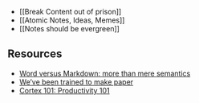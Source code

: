 - [[Break Content out of prison]]
- [[Atomic Notes, Ideas, Memes]]
- [[Notes should be evergreen]]

Resources
---
- [Word versus Markdown: more than mere semantics](https://ben.balter.com/2014/03/31/word-versus-markdown-more-than-mere-semantics/)
- [We’ve been trained to make paper](https://ben.balter.com/2012/10/19/we-ve-been-trained-to-make-paper/)
- [Cortex 101: Productivity 101](https://www.relay.fm/cortex/101)

